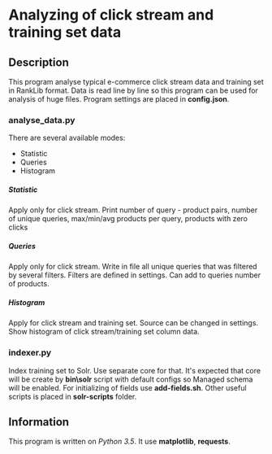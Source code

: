 # Analyzing of click stream and training set data
## Description
This program analyse typical e-commerce click stream data and training set in RankLib format.
Data is read line by line so this program can be used for analysis of huge files. Program settings are placed in **config.json**.
### analyse_data.py
There are several available modes:
 * Statistic
 * Queries
 * Histogram
##### Statistic
Apply only for click stream.
Print number of query - product pairs, number of unique queries, max/min/avg products per query, products with zero clicks
##### Queries
Apply only for click stream.
Write in file all unique queries that was filtered by several filters. Filters are defined in settings. Can add to queries number of products.
##### Histogram
Apply for click stream and training set. Source can be changed in settings.
Show histogram of click stream/training set column data. 
### indexer.py
Index training set to Solr. Use separate core for that.
It's expected that core will be create by **bin\solr** script with default configs so Managed schema will be enabled.
For initializing of fields use **add-fields.sh**. Other useful scripts is placed in **solr-scripts** folder.
## Information
This program is written on *Python 3.5*.
It use **matplotlib**, **requests**. 